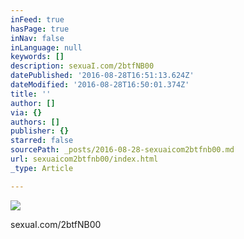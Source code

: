 ```yaml
---
inFeed: true
hasPage: true
inNav: false
inLanguage: null
keywords: []
description: sexuaI.com/2btfNB00
datePublished: '2016-08-28T16:51:13.624Z'
dateModified: '2016-08-28T16:50:01.374Z'
title: ''
author: []
via: {}
authors: []
publisher: {}
starred: false
sourcePath: _posts/2016-08-28-sexuaicom2btfnb00.md
url: sexuaicom2btfnb00/index.html
_type: Article

---
```

![](https://the-grid-user-content.s3-us-west-2.amazonaws.com/d54f2686-e1df-4db9-b9fa-d0a3343df7d8.jpg)

sexuaI.com/2btfNB00